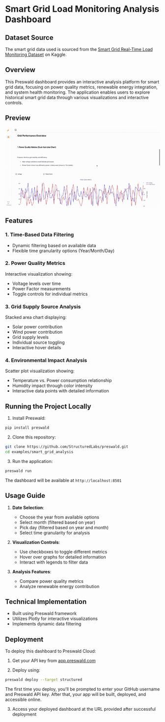 # Smart Grid Load Monitoring Analysis Dashboard

## Dataset Source
The smart grid data used is sourced from the [Smart Grid Real-Time Load Monitoring Dataset](https://www.kaggle.com/datasets/ziya07/smart-grid-real-time-load-monitoring-dataset) on Kaggle.


## Overview
This Preswald dashboard provides an interactive analysis platform for smart grid data, focusing on power quality metrics, renewable energy integration, and system health monitoring. The application enables users to explore historical smart grid data through various visualizations and interactive controls.

## Preview
![smart-grid](images/smart_grid.gif "Smart Grid Example")

## Features

### 1. Time-Based Data Filtering
- Dynamic filtering based on available data
- Flexible time granularity options (Year/Month/Day)

### 2. Power Quality Metrics
Interactive visualization showing:
- Voltage levels over time
- Power Factor measurements
- Toggle controls for individual metrics

### 3. Grid Supply Source Analysis
Stacked area chart displaying:
- Solar power contribution
- Wind power contribution
- Grid supply levels
- Individual source toggling
- Interactive hover details

### 4. Environmental Impact Analysis
Scatter plot visualization showing:
- Temperature vs. Power consumption relationship
- Humidity impact through color intensity
- Interactive data points with detailed information

## Running the Project Locally

1. Install Preswald:
```bash
pip install preswald
```

2. Clone this repository:
```bash
git clone https://github.com/StructuredLabs/preswald.git
cd examples/smart_grid_analysis
```

3. Run the application:
```bash
preswald run
```

The dashboard will be available at `http://localhost:8501`

## Usage Guide

1. **Date Selection**:
   - Choose the year from available options
   - Select month (filtered based on year)
   - Pick day (filtered based on year and month)
   - Select time granularity for analysis

2. **Visualization Controls**:
   - Use checkboxes to toggle different metrics
   - Hover over graphs for detailed information
   - Interact with legends to filter data

3. **Analysis Features**:
   - Compare power quality metrics
   - Analyze renewable energy contribution

## Technical Implementation
- Built using Preswald framework
- Utilizes Plotly for interactive visualizations
- Implements dynamic data filtering

## Deployment

To deploy this dashboard to Preswald Cloud:

1. Get your API key from [app.preswald.com](https://app.preswald.com)

2. Deploy using:
```bash
preswald deploy --target structured
```
The first time you deploy, you'll be prompted to enter your GitHub username and Preswald API key. After that, your app will be built, deployed, and accessible online.

3. Access your deployed dashboard at the URL provided after successful deployment
